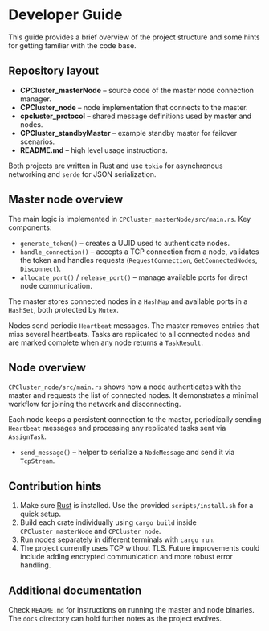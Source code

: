 # Developer Guide

This guide provides a brief overview of the project structure and some hints for getting familiar with the code base.

## Repository layout

 - **CPCluster_masterNode** – source code of the master node connection manager.
 - **CPCluster_node** – node implementation that connects to the master.
 - **cpcluster_protocol** – shared message definitions used by master and nodes.
 - **CPCluster_standbyMaster** – example standby master for failover scenarios.
 - **README.md** – high level usage instructions.

Both projects are written in Rust and use `tokio` for asynchronous networking and `serde` for JSON serialization.

## Master node overview

The main logic is implemented in `CPCluster_masterNode/src/main.rs`.
Key components:

- `generate_token()` – creates a UUID used to authenticate nodes.
- `handle_connection()` – accepts a TCP connection from a node, validates the token and handles requests (`RequestConnection`, `GetConnectedNodes`, `Disconnect`).
- `allocate_port()` / `release_port()` – manage available ports for direct node communication.

The master stores connected nodes in a `HashMap` and available ports in a `HashSet`, both protected by `Mutex`.

Nodes send periodic `Heartbeat` messages. The master removes entries that miss several heartbeats.
Tasks are replicated to all connected nodes and are marked complete when any node returns a `TaskResult`.

## Node overview

`CPCluster_node/src/main.rs` shows how a node authenticates with the master and requests the list of connected nodes. It demonstrates a minimal workflow for joining the network and disconnecting.

Each node keeps a persistent connection to the master, periodically sending `Heartbeat` messages and processing any replicated tasks sent via `AssignTask`.

- `send_message()` – helper to serialize a `NodeMessage` and send it via `TcpStream`.

## Contribution hints

1. Make sure [Rust](https://www.rust-lang.org/) is installed. Use the provided `scripts/install.sh` for a quick setup.
2. Build each crate individually using `cargo build` inside `CPCluster_masterNode` and `CPCluster_node`.
3. Run nodes separately in different terminals with `cargo run`.
4. The project currently uses TCP without TLS. Future improvements could include adding encrypted communication and more robust error handling.

## Additional documentation

Check `README.md` for instructions on running the master and node binaries. The `docs` directory can hold further notes as the project evolves.
